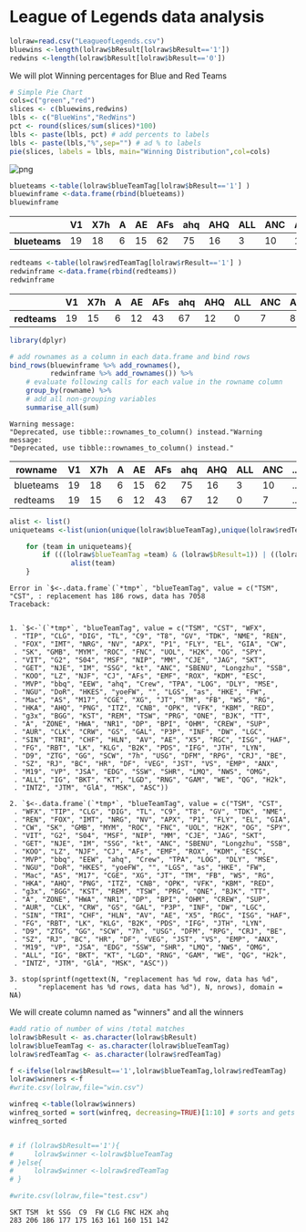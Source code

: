 
<h1>League of Legends data analysis</h1>


```R
lolraw=read.csv("LeagueofLegends.csv")
bluewins <-length(lolraw$bResult[lolraw$bResult=='1'])
redwins <-length(lolraw$bResult[lolraw$bResult=='0'])


```

We will plot Winning percentages for Blue and Red Teams


```R
# Simple Pie Chart
cols=c("green","red")
slices <- c(bluewins,redwins)
lbls <- c("BlueWins","RedWins")
pct <- round(slices/sum(slices)*100)
lbls <- paste(lbls, pct) # add percents to labels 
lbls <- paste(lbls,"%",sep="") # ad % to labels 
pie(slices, labels = lbls, main="Winning Distribution",col=cols)
```


![png](output_3_0.png)



```R
blueteams <-table(lolraw$blueTeamTag[lolraw$bResult=='1'] )
bluewinframe <-data.frame(rbind(blueteams))
bluewinframe
```


<table>
<thead><tr><th></th><th scope=col>V1</th><th scope=col>X7h</th><th scope=col>A</th><th scope=col>AE</th><th scope=col>AFs</th><th scope=col>ahq</th><th scope=col>AHQ</th><th scope=col>ALL</th><th scope=col>ANC</th><th scope=col>ANX</th><th scope=col>...</th><th scope=col>VP</th><th scope=col>VS</th><th scope=col>WE</th><th scope=col>WFX</th><th scope=col>WS</th><th scope=col>X5</th><th scope=col>XG</th><th scope=col>yoeFW</th><th scope=col>ZONE</th><th scope=col>ZTG</th></tr></thead>
<tbody>
	<tr><th scope=row>blueteams</th><td>19 </td><td>18 </td><td>6  </td><td>15 </td><td>62 </td><td>75 </td><td>16 </td><td>3  </td><td>10 </td><td>15 </td><td>...</td><td>13 </td><td>16 </td><td>16 </td><td>5  </td><td>5  </td><td>1  </td><td>9  </td><td>6  </td><td>2  </td><td>12 </td></tr>
</tbody>
</table>




```R
redteams <-table(lolraw$redTeamTag[lolraw$rResult=='1'] )
redwinframe <-data.frame(rbind(redteams))
redwinframe
```


<table>
<thead><tr><th></th><th scope=col>V1</th><th scope=col>X7h</th><th scope=col>A</th><th scope=col>AE</th><th scope=col>AFs</th><th scope=col>ahq</th><th scope=col>AHQ</th><th scope=col>ALL</th><th scope=col>ANC</th><th scope=col>ANX</th><th scope=col>...</th><th scope=col>VP</th><th scope=col>VS</th><th scope=col>WE</th><th scope=col>WFX</th><th scope=col>WS</th><th scope=col>X5</th><th scope=col>XG</th><th scope=col>yoeFW</th><th scope=col>ZONE</th><th scope=col>ZTG</th></tr></thead>
<tbody>
	<tr><th scope=row>redteams</th><td>19 </td><td>15 </td><td>6  </td><td>12 </td><td>43 </td><td>67 </td><td>12 </td><td>0  </td><td>7  </td><td>8  </td><td>...</td><td>12 </td><td>19 </td><td>8  </td><td>2  </td><td>10 </td><td>1  </td><td>9  </td><td>6  </td><td>0  </td><td>6  </td></tr>
</tbody>
</table>




```R
library(dplyr)

# add rownames as a column in each data.frame and bind rows
bind_rows(bluewinframe %>% add_rownames(), 
          redwinframe %>% add_rownames()) %>% 
    # evaluate following calls for each value in the rowname column
    group_by(rowname) %>% 
    # add all non-grouping variables
    summarise_all(sum)
```

    Warning message:
    "Deprecated, use tibble::rownames_to_column() instead."Warning message:
    "Deprecated, use tibble::rownames_to_column() instead."


<table>
<thead><tr><th scope=col>rowname</th><th scope=col>V1</th><th scope=col>X7h</th><th scope=col>A</th><th scope=col>AE</th><th scope=col>AFs</th><th scope=col>ahq</th><th scope=col>AHQ</th><th scope=col>ALL</th><th scope=col>ANC</th><th scope=col>...</th><th scope=col>VP</th><th scope=col>VS</th><th scope=col>WE</th><th scope=col>WFX</th><th scope=col>WS</th><th scope=col>X5</th><th scope=col>XG</th><th scope=col>yoeFW</th><th scope=col>ZONE</th><th scope=col>ZTG</th></tr></thead>
<tbody>
	<tr><td>blueteams</td><td>19       </td><td>18       </td><td>6        </td><td>15       </td><td>62       </td><td>75       </td><td>16       </td><td>3        </td><td>10       </td><td>...      </td><td>13       </td><td>16       </td><td>16       </td><td>5        </td><td> 5       </td><td>1        </td><td>9        </td><td>6        </td><td>2        </td><td>12       </td></tr>
	<tr><td>redteams </td><td>19       </td><td>15       </td><td>6        </td><td>12       </td><td>43       </td><td>67       </td><td>12       </td><td>0        </td><td> 7       </td><td>...      </td><td>12       </td><td>19       </td><td> 8       </td><td>2        </td><td>10       </td><td>1        </td><td>9        </td><td>6        </td><td>0        </td><td> 6       </td></tr>
</tbody>
</table>




```R
alist <- list()
uniqueteams <-list(union(unique(lolraw$blueTeamTag),unique(lolraw$redTeamTag)))

    for (team in uniqueteams){
        if (((lolraw$blueTeamTag =team) & (lolraw$bResult=1)) | ((lolraw$redTeamTag =team) & (lolraw$rResult=1) ) )
               alist(team)
    }


```


    Error in `$<-.data.frame`(`*tmp*`, "blueTeamTag", value = c("TSM", "CST", : replacement has 186 rows, data has 7058
    Traceback:
    

    1. `$<-`(`*tmp*`, "blueTeamTag", value = c("TSM", "CST", "WFX", 
     . "TIP", "CLG", "DIG", "TL", "C9", "T8", "GV", "TDK", "NME", "REN", 
     . "FOX", "IMT", "NRG", "NV", "APX", "P1", "FLY", "EL", "GIA", "CW", 
     . "SK", "GMB", "MYM", "ROC", "FNC", "UOL", "H2K", "OG", "SPY", 
     . "VIT", "G2", "S04", "MSF", "NIP", "MM", "CJE", "JAG", "SKT", 
     . "GET", "NJE", "IM", "SSG", "kt", "ANC", "SBENU", "Longzhu", "SSB", 
     . "KOO", "LZ", "NJF", "CJ", "AFs", "EMF", "ROX", "KDM", "ESC", 
     . "MVP", "bbq", "EEW", "ahq", "Crew", "TPA", "LOG", "DLY", "MSE", 
     . "NGU", "DoR", "HKES", "yoeFW", "", "LGS", "as", "HKE", "FW", 
     . "Mac", "AS", "M17", "CGE", "XG", "JT", "TM", "FB", "WS", "RG", 
     . "HKA", "AHQ", "PNG", "ITZ", "CNB", "OPK", "VFK", "KBM", "RED", 
     . "g3x", "BGG", "KST", "REM", "TSW", "PRG", "ONE", "BJK", "TT", 
     . "A", "ZONE", "HWA", "NR1", "DP", "BPI", "OHM", "CREW", "SUP", 
     . "AUR", "CLK", "CRW", "GS", "GAL", "P3P", "INF", "DW", "LGC", 
     . "SIN", "TRI", "CHF", "HLN", "AV", "AE", "X5", "RGC", "ISG", "HAF", 
     . "FG", "RBT", "LK", "KLG", "B2K", "PDS", "IFG", "JTH", "LYN", 
     . "D9", "ZTG", "GG", "SCW", "7h", "USG", "DFM", "RPG", "CRJ", "BE", 
     . "SZ", "RJ", "BC", "HR", "DF", "VEG", "JST", "VS", "EMP", "ANX", 
     . "M19", "VP", "JSA", "EDG", "SSW", "SHR", "LMQ", "NWS", "OMG", 
     . "ALL", "IG", "BKT", "KT", "LGD", "RNG", "GAM", "WE", "QG", "H2k", 
     . "INTZ", "JTM", "GlA", "MSK", "ASC"))

    2. `$<-.data.frame`(`*tmp*`, "blueTeamTag", value = c("TSM", "CST", 
     . "WFX", "TIP", "CLG", "DIG", "TL", "C9", "T8", "GV", "TDK", "NME", 
     . "REN", "FOX", "IMT", "NRG", "NV", "APX", "P1", "FLY", "EL", "GIA", 
     . "CW", "SK", "GMB", "MYM", "ROC", "FNC", "UOL", "H2K", "OG", "SPY", 
     . "VIT", "G2", "S04", "MSF", "NIP", "MM", "CJE", "JAG", "SKT", 
     . "GET", "NJE", "IM", "SSG", "kt", "ANC", "SBENU", "Longzhu", "SSB", 
     . "KOO", "LZ", "NJF", "CJ", "AFs", "EMF", "ROX", "KDM", "ESC", 
     . "MVP", "bbq", "EEW", "ahq", "Crew", "TPA", "LOG", "DLY", "MSE", 
     . "NGU", "DoR", "HKES", "yoeFW", "", "LGS", "as", "HKE", "FW", 
     . "Mac", "AS", "M17", "CGE", "XG", "JT", "TM", "FB", "WS", "RG", 
     . "HKA", "AHQ", "PNG", "ITZ", "CNB", "OPK", "VFK", "KBM", "RED", 
     . "g3x", "BGG", "KST", "REM", "TSW", "PRG", "ONE", "BJK", "TT", 
     . "A", "ZONE", "HWA", "NR1", "DP", "BPI", "OHM", "CREW", "SUP", 
     . "AUR", "CLK", "CRW", "GS", "GAL", "P3P", "INF", "DW", "LGC", 
     . "SIN", "TRI", "CHF", "HLN", "AV", "AE", "X5", "RGC", "ISG", "HAF", 
     . "FG", "RBT", "LK", "KLG", "B2K", "PDS", "IFG", "JTH", "LYN", 
     . "D9", "ZTG", "GG", "SCW", "7h", "USG", "DFM", "RPG", "CRJ", "BE", 
     . "SZ", "RJ", "BC", "HR", "DF", "VEG", "JST", "VS", "EMP", "ANX", 
     . "M19", "VP", "JSA", "EDG", "SSW", "SHR", "LMQ", "NWS", "OMG", 
     . "ALL", "IG", "BKT", "KT", "LGD", "RNG", "GAM", "WE", "QG", "H2k", 
     . "INTZ", "JTM", "GlA", "MSK", "ASC"))

    3. stop(sprintf(ngettext(N, "replacement has %d row, data has %d", 
     .     "replacement has %d rows, data has %d"), N, nrows), domain = NA)


We will create column named as "winners" and all the winners


```R
#add ratio of number of wins /total matches
lolraw$bResult <- as.character(lolraw$bResult)
lolraw$blueTeamTag <- as.character(lolraw$blueTeamTag)
lolraw$redTeamTag <- as.character(lolraw$redTeamTag)

f <-ifelse(lolraw$bResult=='1',lolraw$blueTeamTag,lolraw$redTeamTag)
lolraw$winners <-f
#write.csv(lolraw,file="win.csv")

winfreq <-table(lolraw$winners)
winfreq_sorted = sort(winfreq, decreasing=TRUE)[1:10] # sorts and gets top 10
winfreq_sorted


# if (lolraw$bResult=='1'){
#     lolraw$winner <-lolraw$blueTeamTag
# }else{
#     lolraw$winner <-lolraw$redTeamTag
# }

#write.csv(lolraw,file="test.csv")

```


    
    SKT TSM  kt SSG  C9  FW CLG FNC H2K ahq 
    283 206 186 177 175 163 161 160 151 142 

